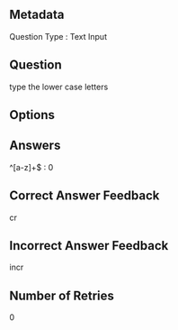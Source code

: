 ## Metadata
Question Type : Text Input

## Question
type the lower case letters

## Options

## Answers
^[a-z]+$ : 0

## Correct Answer Feedback
cr

## Incorrect Answer Feedback
incr

## Number of Retries
0

